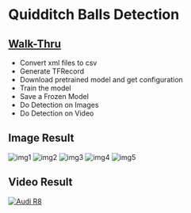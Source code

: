 # Quidditch Balls Detection

## [Walk-Thru](https://github.com/RangDuk/quidditch_balls_detection/blob/master/Walk-Through.ipynb)
* Convert xml files to csv
* Generate TFRecord
* Download pretrained model and get configuration
* Train the model
* Save a Frozen Model
* Do Detection on Images
* Do Detection on Video

## Image Result
![img1](https://github.com/RangDuk/quidditch_balls_detection/blob/master/result/1.png)
![img2](https://github.com/RangDuk/quidditch_balls_detection/blob/master/result/4.png)
![img3](https://github.com/RangDuk/quidditch_balls_detection/blob/master/result/6.png)
![img4](https://github.com/RangDuk/quidditch_balls_detection/blob/master/result/9.png)
![img5](https://github.com/RangDuk/quidditch_balls_detection/blob/master/result/10.png)

## Video Result
[![Audi R8](http://img.youtube.com/vi/OEVYED5nvaE/0.jpg)](https://www.youtube.com/watch?v=OEVYED5nvaE)
